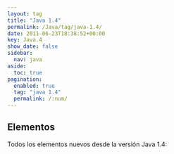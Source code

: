 ```yaml
---
layout: tag
title: "Java 1.4"
permalink: /Java/tag/java-1.4/
date: 2011-06-23T18:38:52+00:00
key: Java.4
show_date: false
sidebar:
  nav: java
aside:
  toc: true
pagination: 
  enabled: true
  tag: "java 1.4"
  permalink: /:num/    
---
```


<h2>Elementos</h2>
Todos los elementos nuevos desde la versión Java 1.4: